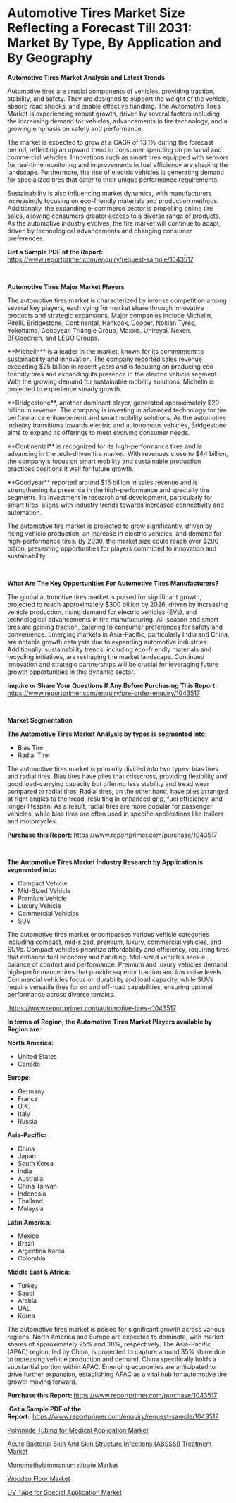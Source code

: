 <p><h1>Automotive Tires Market Size Reflecting a Forecast Till 2031: Market By Type, By Application and By Geography</h1></p><p><strong>Automotive Tires Market Analysis and Latest Trends</strong></p>
<p><p>Automotive tires are crucial components of vehicles, providing traction, stability, and safety. They are designed to support the weight of the vehicle, absorb road shocks, and enable effective handling. The Automotive Tires Market is experiencing robust growth, driven by several factors including the increasing demand for vehicles, advancements in tire technology, and a growing emphasis on safety and performance.</p><p>The market is expected to grow at a CAGR of 13.1% during the forecast period, reflecting an upward trend in consumer spending on personal and commercial vehicles. Innovations such as smart tires equipped with sensors for real-time monitoring and improvements in fuel efficiency are shaping the landscape. Furthermore, the rise of electric vehicles is generating demand for specialized tires that cater to their unique performance requirements.</p><p>Sustainability is also influencing market dynamics, with manufacturers increasingly focusing on eco-friendly materials and production methods. Additionally, the expanding e-commerce sector is propelling online tire sales, allowing consumers greater access to a diverse range of products. As the automotive industry evolves, the tire market will continue to adapt, driven by technological advancements and changing consumer preferences.</p></p>
<p><strong>Get a Sample PDF of the Report:&nbsp;</strong> <a href="https://www.reportprimer.com/enquiry/request-sample/1043517">https://www.reportprimer.com/enquiry/request-sample/1043517</a></p>
<p>&nbsp;</p>
<p><strong>Automotive Tires Major Market Players</strong></p>
<p><p>The automotive tires market is characterized by intense competition among several key players, each vying for market share through innovative products and strategic expansions. Major companies include Michelin, Pirelli, Bridgestone, Continental, Hankook, Cooper, Nokian Tyres, Yokohama, Goodyear, Triangle Group, Maxxis, Uniroyal, Nexen, BFGoodrich, and LEGO Groups.</p><p>**Michelin** is a leader in the market, known for its commitment to sustainability and innovation. The company reported sales revenue exceeding $25 billion in recent years and is focusing on producing eco-friendly tires and expanding its presence in the electric vehicle segment. With the growing demand for sustainable mobility solutions, Michelin is projected to experience steady growth.</p><p>**Bridgestone**, another dominant player, generated approximately $29 billion in revenue. The company is investing in advanced technology for tire performance enhancement and smart mobility solutions. As the automotive industry transitions towards electric and autonomous vehicles, Bridgestone aims to expand its offerings to meet evolving consumer needs.</p><p>**Continental** is recognized for its high-performance tires and is advancing in the tech-driven tire market. With revenues close to $44 billion, the company's focus on smart mobility and sustainable production practices positions it well for future growth.</p><p>**Goodyear** reported around $15 billion in sales revenue and is strengthening its presence in the high-performance and specialty tire segments. Its investment in research and development, particularly for smart tires, aligns with industry trends towards increased connectivity and automation.</p><p>The automotive tire market is projected to grow significantly, driven by rising vehicle production, an increase in electric vehicles, and demand for high-performance tires. By 2030, the market size could reach over $200 billion, presenting opportunities for players committed to innovation and sustainability.</p></p>
<p>&nbsp;</p>
<p><strong>What Are The Key Opportunities For Automotive Tires Manufacturers?</strong></p>
<p><p>The global automotive tires market is poised for significant growth, projected to reach approximately $300 billion by 2026, driven by increasing vehicle production, rising demand for electric vehicles (EVs), and technological advancements in tire manufacturing. All-season and smart tires are gaining traction, catering to consumer preferences for safety and convenience. Emerging markets in Asia-Pacific, particularly India and China, are notable growth catalysts due to expanding automotive industries. Additionally, sustainability trends, including eco-friendly materials and recycling initiatives, are reshaping the market landscape. Continued innovation and strategic partnerships will be crucial for leveraging future growth opportunities in this dynamic sector.</p></p>
<p><strong>Inquire or Share Your Questions If Any Before Purchasing This Report:</strong> <a href="https://www.reportprimer.com/enquiry/pre-order-enquiry/1043517">https://www.reportprimer.com/enquiry/pre-order-enquiry/1043517</a></p>
<p>&nbsp;</p>
<p><strong>Market Segmentation</strong></p>
<p><strong>The Automotive Tires Market Analysis by types is segmented into:</strong></p>
<p><ul><li>Bias Tire</li><li>Radial Tire</li></ul></p>
<p><p>The automotive tires market is primarily divided into two types: bias tires and radial tires. Bias tires have plies that crisscross, providing flexibility and good load-carrying capacity but offering less stability and tread wear compared to radial tires. Radial tires, on the other hand, have plies arranged at right angles to the tread, resulting in enhanced grip, fuel efficiency, and longer lifespan. As a result, radial tires are more popular for passenger vehicles, while bias tires are often used in specific applications like trailers and motorcycles.</p></p>
<p><strong>Purchase this Report:&nbsp;</strong><a href="https://www.reportprimer.com/purchase/1043517">https://www.reportprimer.com/purchase/1043517</a></p>
<p>&nbsp;</p>
<p><strong>The Automotive Tires Market Industry Research by Application is segmented into:</strong></p>
<p><ul><li>Compact Vehicle</li><li>Mid-Sized Vehicle</li><li>Premium Vehicle</li><li>Luxury Vehicle</li><li>Commercial Vehicles</li><li>SUV</li></ul></p>
<p><p>The automotive tires market encompasses various vehicle categories including compact, mid-sized, premium, luxury, commercial vehicles, and SUVs. Compact vehicles prioritize affordability and efficiency, requiring tires that enhance fuel economy and handling. Mid-sized vehicles seek a balance of comfort and performance. Premium and luxury vehicles demand high-performance tires that provide superior traction and low noise levels. Commercial vehicles focus on durability and load capacity, while SUVs require versatile tires for on and off-road capabilities, ensuring optimal performance across diverse terrains.</p></p>
<p><a href="https://www.reportprimer.com/automotive-tires-r1043517">&nbsp;https://www.reportprimer.com/automotive-tires-r1043517</a></p>
<p><strong>In terms of Region, the Automotive Tires Market Players available by Region are:</strong></p>
<p>
    <p> <strong> North America: </strong>
        <ul>
            <li>United States</li>
            <li>Canada</li>
        </ul>
        </p> 
    <p> <strong> Europe: </strong>
        <ul>
            <li>Germany</li>
            <li>France</li>
            <li>U.K.</li>
            <li>Italy</li>
            <li>Russia</li>
        </ul>
        </p> 
    <p> <strong> Asia-Pacific: </strong>
        <ul>
            <li>China</li>
            <li>Japan</li>
            <li>South Korea</li>
            <li>India</li>
            <li>Australia</li>
            <li>China Taiwan</li>
            <li>Indonesia</li>
            <li>Thailand</li>
            <li>Malaysia</li>
        </ul>
        </p> 
    <p> <strong> Latin America: </strong>
        <ul>
            <li>Mexico</li>
            <li>Brazil</li>
            <li>Argentina Korea</li>
            <li>Colombia</li>
        </ul>
        </p> 
    <p> <strong> Middle East & Africa: </strong>
        <ul>
            <li>Turkey</li>
            <li>Saudi</li>
            <li>Arabia</li>
            <li>UAE</li>
            <li>Korea</li>
        </ul>
    </p>
    </p>
<p><p>The automotive tires market is poised for significant growth across various regions. North America and Europe are expected to dominate, with market shares of approximately 25% and 30%, respectively. The Asia-Pacific (APAC) region, led by China, is projected to capture around 35% share due to increasing vehicle production and demand. China specifically holds a substantial portion within APAC. Emerging economies are anticipated to drive further expansion, establishing APAC as a vital hub for automotive tire growth moving forward.</p></p>
<p><strong>Purchase this Report: </strong><a href="https://www.reportprimer.com/purchase/1043517">https://www.reportprimer.com/purchase/1043517</a></p>
<p>&nbsp;<strong>Get a Sample PDF of the Report:&nbsp;&nbsp;</strong><a href="https://www.reportprimer.com/enquiry/request-sample/1043517">https://www.reportprimer.com/enquiry/request-sample/1043517</a></p>
<p><strong></strong></p>
<p><p><a href="https://issuu.com/reportprime-2/docs/polyimide-tubing-for-medical-applic_de989adf7adfab">Polyimide Tubing for Medical Application Market</a></p><p><a href="https://medium.com/@nargishadi461/acute-bacterial-skin-and-skin-structure-infections-absssi-treatment-market-share-size-trends-d0e0b29c1499?postPublishedType=repub">Acute Bacterial Skin And Skin Structure Infections (ABSSSI) Treatment Market</a></p><p><a href="https://medium.com/@nargishadi461/market-leaders-and-laggards-global-monomethylammonium-nitrate-market-trends-and-forecast-f0c373644d2c">Monomethylammonium nitrate Market</a></p><p><a href="https://www.linkedin.com/pulse/wooden-floor-market-share-size-trends-industry-analysis-report-bkqqf">Wooden Floor Market</a></p><p><a href="https://issuu.com/reportprime-2/docs/uv-tape-for-special-application-mar_978da41db9c659">UV Tape for Special Application Market</a></p></p>